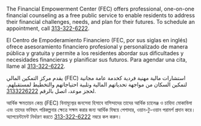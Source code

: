 <RenderIf language="default">
<!-- ### [Financial Counseling](https://detroitmi.gov/departments/department-neighborhoods/financial-empowerment-center-fec) -->

The Financial Empowerment Center (FEC) offers professional, one-on-one financial counseling as a free public service to enable residents to address their financial challenges, needs, and plan for their futures. To schedule an appointment, call [313-322-6222](tel:+1-313-322-6222).

</RenderIf>

<RenderIf language="es">
<!-- ### [Asesoramiento financiero](https://detroitmi.gov/departments/department-neighborhoods/financial-empowerment-center-fec) -->

El Centro de Empoderamiento Financiero (FEC, por sus siglas en inglés) ofrece asesoramiento financiero profesional y personalizado de manera pública y gratuita y permite a los residentes abordar sus dificultades y necesidades financieras y planificar sus futuros. Para agendar una cita, llame al [313-322-6222](tel:+1-313-322-6222). 

</RenderIf>

<RenderIf language="ar">
<!-- ### [الاستشارة المالية](https://detroitmi.gov/departments/department-neighborhoods/financial-empowerment-center-fec) -->

يقدم مركز التمكين المالي (FEC) استشارات مالية مهنية فردية كخدمة عامة مجانية لتمكين السكان من مواجهة تحدياتهم المالية وتلبية احتياجاتهم والتخطيط لمستقبلهم. لحجز موعد، اتصل بالرقم [3133226222](tel:+1-313-322-6222).

</RenderIf>

<RenderIf language="bn">
<!-- ### [মিশিগান 211](https://detroitmi.gov/departments/department-neighborhoods/financial-empowerment-center-fec) -->

আর্থিক ক্ষমতায়ন কেন্দ্র (FEC) বিনামূল্যের জনসেবা হিসাবে বাসিন্দাদের তাদের আর্থিক চ্যালেঞ্জ ও চাহিদা মোকাবিলা এবং তাদের ভবিষ্যৎ পরিকল্পনার ক্ষেত্রে সক্ষম করার জন্য আর্থিক বিষয়ে পেশাদার, ওয়ান-টু-ওয়ান পরামর্শ প্রদান করে। অ্যাপয়েন্টমেন্ট নির্ধারণ করতে [313-322-6222](tel:+1-313-322-6222) নম্বরে কল করুন।

</RenderIf>